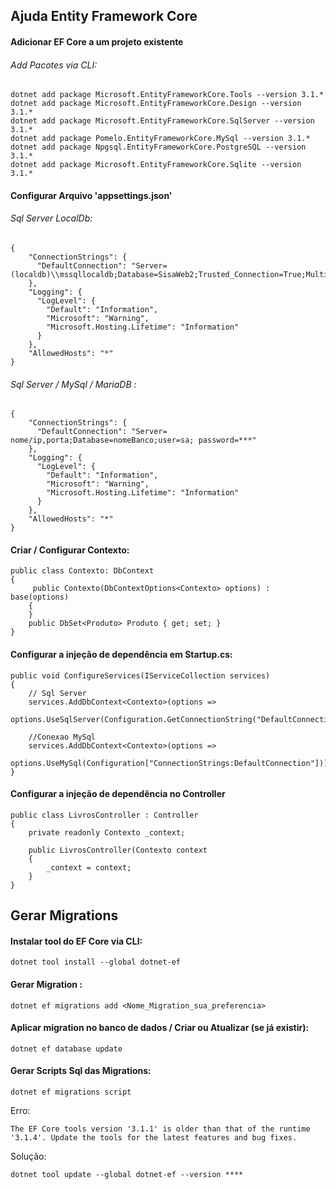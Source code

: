 ## Ajuda Entity Framework Core

#### Adicionar EF Core a um projeto existente

###### Add Pacotes via CLI:

```
dotnet add package Microsoft.EntityFrameworkCore.Tools --version 3.1.*
dotnet add package Microsoft.EntityFrameworkCore.Design --version 3.1.*
dotnet add package Microsoft.EntityFrameworkCore.SqlServer --version 3.1.*
dotnet add package Pomelo.EntityFrameworkCore.MySql --version 3.1.*
dotnet add package Npgsql.EntityFrameworkCore.PostgreSQL --version 3.1.*
dotnet add package Microsoft.EntityFrameworkCore.Sqlite --version 3.1.*

```

#### Configurar Arquivo 'appsettings.json'

###### Sql Server LocalDb:

```
{
    "ConnectionStrings": {
      "DefaultConnection": "Server=(localdb)\\mssqllocaldb;Database=SisaWeb2;Trusted_Connection=True;MultipleActiveResultSets=true"
    },
    "Logging": {
      "LogLevel": {
        "Default": "Information",
        "Microsoft": "Warning",
        "Microsoft.Hosting.Lifetime": "Information"
      }
    },
    "AllowedHosts": "*"
}

```

###### Sql Server / MySql / MariaDB :

```
{
    "ConnectionStrings": {
      "DefaultConnection": "Server=	nome/ip,porta;Database=nomeBanco;user=sa; password=***"
    },
    "Logging": {
      "LogLevel": {
        "Default": "Information",
        "Microsoft": "Warning",
        "Microsoft.Hosting.Lifetime": "Information"
      }
    },
    "AllowedHosts": "*"
}

```


#### Criar / Configurar Contexto:

```
public class Contexto: DbContext
{
     public Contexto(DbContextOptions<Contexto> options) : base(options)
    {
    }
    public DbSet<Produto> Produto { get; set; }
}
```


#### Configurar a injeção de dependência em Startup.cs:

```
public void ConfigureServices(IServiceCollection services)
{    
    // Sql Server
    services.AddDbContext<Contexto>(options =>
        options.UseSqlServer(Configuration.GetConnectionString("DefaultConnection")));

    //Conexao MySql
    services.AddDbContext<Contexto>(options =>
        options.UseMySql(Configuration["ConnectionStrings:DefaultConnection"]));
}

```


#### Configurar a injeção de dependência no Controller

```
public class LivrosController : Controller
{
    private readonly Contexto _context;

    public LivrosController(Contexto context
    {
        _context = context;    
    }
}

```


## Gerar Migrations

#### Instalar tool do EF Core via CLI:

```
dotnet tool install --global dotnet-ef 

```

#### Gerar Migration :

```
dotnet ef migrations add <Nome_Migration_sua_preferencia>

```

#### Aplicar migration no banco de dados / Criar ou Atualizar (se já existir):

```
dotnet ef database update

```


#### Gerar Scripts Sql das Migrations:

```
dotnet ef migrations script

``` 



Erro:

```
The EF Core tools version '3.1.1' is older than that of the runtime '3.1.4'. Update the tools for the latest features and bug fixes.
```


Solução:

```
dotnet tool update --global dotnet-ef --version ****
```
